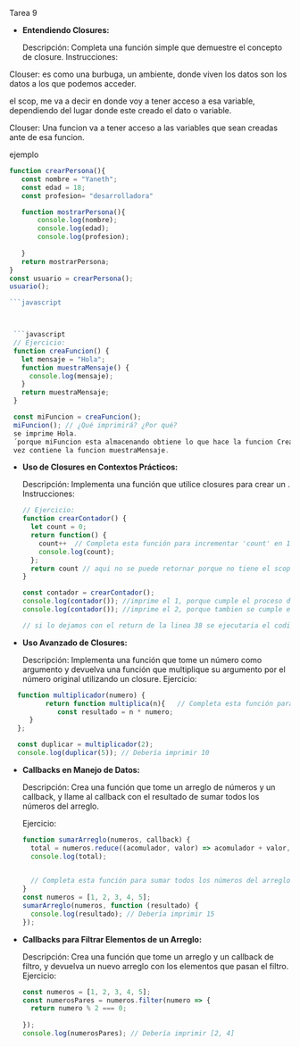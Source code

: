 Tarea 9

- **Entendiendo Closures:**

  Descripción: Completa una función simple que demuestre el concepto de closure.
  Instrucciones:

 Clouser:
 es como una burbuga, un ambiente, donde viven los datos 
 son los datos a los que podemos acceder.
 
 el scop, me va a decir en donde voy a tener acceso a esa variable, dependiendo
 del lugar donde este creado el dato o variable.
 
 Clouser: Una funcion va a tener acceso a las variables que sean creadas
 ante de esa funcion.

 ejemplo
 ```javascript
 function crearPersona(){
    const nombre = "Yaneth";
    const edad = 18;
    const profesion= "desarrolladora"

    function mostrarPersona(){
        console.log(nombre);
        console.log(edad);
        console.log(profesion);
        
    }
    return mostrarPersona;
}
const usuario = crearPersona();
usuario();

 ```javascript



  ```javascript
  // Ejercicio:
  function creaFuncion() {
    let mensaje = "Hola";
    function muestraMensaje() {
      console.log(mensaje);
    }
    return muestraMensaje;
  }

  const miFuncion = creaFuncion();
  miFuncion(); // ¿Qué imprimirá? ¿Por qué?
  se imprime Hola.
  ´porque miFuncion esta almacenando obtiene lo que hace la funcion Creafuncion que a su
  vez contiene la funcion muestraMensaje.

```


- **Uso de Closures en Contextos Prácticos:**

  Descripción: Implementa una función que utilice closures para crear un .
  Instrucciones:

  ```javascript
  // Ejercicio:
  function crearContador() {
    let count = 0;
    return function() {
      count++  // Completa esta función para incrementar 'count' en 1 y devolver su valor
      console.log(count);
    };
    return count // aqui no se puede retornar porque no tiene el scope de la variable count
  }

  const contador = crearContador();
  console.log(contador()); //imprime el 1, porque cumple el proceso de crear contador y continua // ¿Qué imprimirá? ¿Por qué?
  console.log(contador()); //imprime el 2, porque tambien se cumple el proceso de crear contador // ¿Qué imprimirá ahora?

  // si lo dejamos con el return de la linea 38 se ejecutaria el codigo pero el resultado seria undefined

  ```

- **Uso Avanzado de Closures:**

  Descripción: Implementa una función que tome un número como argumento y devuelva una función que multiplique su argumento por el número original utilizando un closure.
  Ejercicio:

```javascript
  function multiplicador(numero) {  
         return function multiplica(n){   // Completa esta función para devolver una función que multiplique su argumento por 'numero'
            const resultado = n * numero; 
     }
  };

  const duplicar = multiplicador(2);
  console.log(duplicar(5)); // Debería imprimir 10
  ```

- **Callbacks en Manejo de Datos:**

  Descripción: Crea una función que tome un arreglo de números y un callback, y llame al callback con el resultado de sumar todos los números del arreglo.

  Ejercicio:

  ```javascript
  function sumarArreglo(numeros, callback) {
    total = numeros.reduce((acomulador, valor) => acomulador + valor, 0);
    console.log(total);
    

    // Completa esta función para sumar todos los números del arreglo y llamar al callback con el resultado
  }
  const numeros = [1, 2, 3, 4, 5];
  sumarArreglo(numeros, function (resultado) {
    console.log(resultado); // Debería imprimir 15
  });

  ```

- **Callbacks para Filtrar Elementos de un Arreglo:**

  Descripción: Crea una función que tome un arreglo y un callback de filtro, y devuelva un nuevo arreglo con los elementos que pasan el filtro.
  Ejercicio:


  ```javascript
  const numeros = [1, 2, 3, 4, 5];
  const numerosPares = numeros.filter(numero => {
    return numero % 2 === 0;
    
  });
  console.log(numerosPares); // Debería imprimir [2, 4]

  ```
